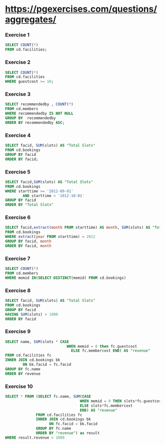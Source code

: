 # https://pgexercises.com/questions/aggregates/

### Exercise 1

```sql
SELECT COUNT(*)
FROM cd.facilities;
```

### Exercise 2

```sql
SELECT COUNT(*)
FROM cd.facilities
WHERE guestcost >= 10;
```

### Exercise 3

```sql
SELECT recommendedby , COUNT(*)
FROM cd.members
WHERE recommendedby IS NOT NULL
GROUP BY  recommendedby
ORDER BY recommendedby ASC;
```

### Exercise 4

```sql
SELECT facid, SUM(slots) AS "Total Slots"
FROM cd.bookings
GROUP BY facid
ORDER BY facid;
```

### Exercise 5

```sql
SELECT facid,SUM(slots) AS "Total Slots"
FROM cd.bookings
WHERE starttime >= '2012-09-01'
		AND starttime < '2012-10-01'
GROUP BY facid
ORDER BY "Total Slots"
```

### Exercise 6

```sql
SELECT facid,extract(month FROM starttime) AS month, SUM(slots) AS "Total Slots"
FROM cd.bookings
WHERE extract(year FROM starttime) = 2012
GROUP BY facid, month
ORDER BY facid, month
```

### Exercise 7

```sql
SELECT COUNT(*)
FROM cd.members
WHERE memid IN(SELECT DISTINCT(memid) FROM cd.bookings)
```

### Exercise 8

```sql
SELECT facid, SUM(slots) AS "Total Slots"
FROM cd.bookings
GROUP BY facid
HAVING SUM(slots) > 1000
ORDER BY facid
```

### Exercise 9

```sql
SELECT name, SUM(slots * CASE
  							WHEN memid = 0 then fc.guestcost
							  ELSE fc.membercost END) AS "revenue"
FROM cd.facilities fc
INNER JOIN cd.bookings bk
		ON bk.facid = fc.facid
GROUP BY fc.name
ORDER BY revenue
```

### Exercise 10

```sql
SELECT * FROM (SELECT fc.name, SUM(CASE
                                  WHEN memid = 0 THEN slots*fc.guestcost
                                  ELSE slots*fc.membercost
                                  END) AS "revenue"
              FROM cd.facilities fc
              INNER JOIN cd.bookings bk
                    ON fc.facid = bk.facid
              GROUP BY fc.name
              ORDER BY "revenue") as result
WHERE result.revenue < 1000
```
